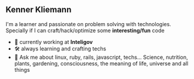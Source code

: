 ## Kenner Kliemann
  I'm a learner and passionate on problem solving with technologies. Specially if I can craft/hack/optimize some **interesting/fun** code

- :rocket: currently working at **Inteligov**
- :hammer_and_wrench: always learning and crafting techs
- 💬 Ask me about linux, ruby, rails, javascript, techs... Science, nutrition, plants, gardening, consciousness, the meaning of life, universe and all things

<!--
**gnomex/gnomex** is a ✨ _special_ ✨ repository because its `README.md` (this file) appears on your GitHub profile.

Here are some ideas to get you started:

- 🔭 I’m currently working on ...
- 🌱 I’m currently learning ...
- 👯 I’m looking to collaborate on ...
- 🤔 I’m looking for help with ...
- 💬 Ask me about ...
- 📫 How to reach me: ...
- 😄 Pronouns: ...
- ⚡ Fun fact: ...
-->
